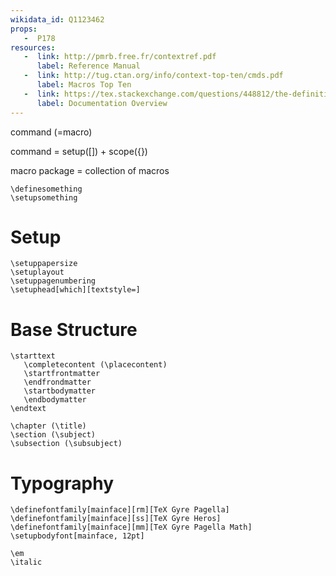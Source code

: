 ```yaml
---
wikidata_id: Q1123462
props:
   -  P178
resources:
   -  link: http://pmrb.free.fr/contextref.pdf
      label: Reference Manual
   -  link: http://tug.ctan.org/info/context-top-ten/cmds.pdf
      label: Macros Top Ten
   -  link: https://tex.stackexchange.com/questions/448812/the-definitive-guide-to-context-mkiv-documentation
      label: Documentation Overview
---
```

command (=macro)

command = setup([]) + scope({})

macro package = collection of macros

```
\definesomething
\setupsomething
```

# Setup
```
\setuppapersize
\setuplayout
\setuppagenumbering
\setuphead[which][textstyle=]
```
# Base Structure
```
\starttext
   \completecontent (\placecontent)
   \startfrontmatter
   \endfrondmatter
   \startbodymatter
   \endbodymatter
\endtext

\chapter (\title)
\section (\subject)
\subsection (\subsubject)
```

# Typography
```
\definefontfamily[mainface][rm][TeX Gyre Pagella]
\definefontfamily[mainface][ss][TeX Gyre Heros]
\definefontfamily[mainface][mm][TeX Gyre Pagella Math]
\setupbodyfont[mainface, 12pt]

\em
\italic
```
